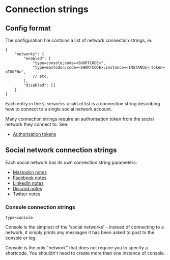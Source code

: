 # Connection strings

## Config format

The configuration file contains a list of network connection strings, ie.

```jsonc
{
    "networks": {
        "enabled": [
            "type=console;code=<SHORTCODE>",
            "type=mastodon;code=<SHORTCODE>;instance=<INSTANCE>;token=<TOKEN>",
            // etc.
        ],
        "disabled": []
    }
}
```

Each entry in the `$.networks.enabled` list is a connection string describing how to connect to a single social network account.

Many connection strings require an authorisation token from the social network they connect to. See:

* [Authorisation tokens](auth-tokens.md)

## Social network connection strings

Each social network has its own connection string parameters:

* [Mastodon notes](mastodon-notes.md)
* [Facebook notes](facebook-notes.md)
* [LinkedIn notes](linkedin-notes.md)
* [Discord notes](discord-notes.md)
* Twitter notes

### Console connection strings

```text
type=console
```

Console is the simplest of the 'social networks' - instead of connecting to a network, it simply prints any messages it has been asked to post to the console or log.

Console is the only "network" that does not require you to specify a shortcode. You shouldn't need to create more than one instance of console.
